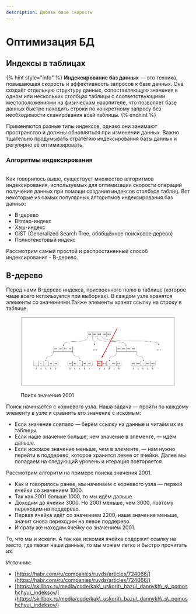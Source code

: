 ```yaml
---
description: Добавь базе скорость
---
```


# Оптимизация БД

## Индексы в таблицах

{% hint style="info" %}
**Индексирование баз данных** — это техника, повышающая скорость и эффективность запросов к базе данных. Она создаёт отдельную структуру данных, сопоставляющую значения в одном или нескольких столбцах таблицы с соответствующими местоположениями на физическом накопителе, что позволяет базе данных быстро находить строки по конкретному запросу без необходимости сканирования всей таблицы.&#x20;
{% endhint %}

Применяются разные типы индексов, однако они занимают пространство и должны обновляться при изменении данных. Важно тщательно продумывать стратегию индексирования базы данных и регулярно её оптимизировать.

### Алгоритмы индексирования

\
Как говорилось выше, существует множество алгоритмов индексирования, используемых для оптимизации скорости операций получения данных при помощи создания индексов столбцов таблиц. Вот некоторые из самых популярных алгоритмов индексирования баз данных:

* B-дерево
* Bitmap-индекс
* Хэш-индекс
* GiST (Generalized Search Tree, обобщённое поисковое дерево)
* Полнотекстовый индекс

Рассмотрим самый простой и распростаненный способ индексирования - В-дерево.

## B-дерево

Перед нами B-дерево индекса, присвоенного полю в таблице (которое чаще всего используется при выборках). В каждом узле хранятся элементы со значениями.Также элементы хранят ссылку на строку в таблице.

<figure><img src="../../.gitbook/assets/10012702122019_d58f50d1222620cd1cfe95da3a91221bd0d26e65.png.webp" alt=""><figcaption><p>Поиск значения 2001</p></figcaption></figure>

Поиск начинается с корневого узла. Наша задача — пройти по каждому элементу в узле и сравнить его значение с искомым:

* Если значение совпало — берём ссылку на данные и читаем их из таблицы.
* Если наше значение больше, чем значение в элементе, — идём дальше.
* Если искомое значение меньше, чем в элементе, — нам нужно перейти в поддерево, которое хранится левее от ячейки. Далее мы попадаем на следующий уровень и итерация повторяется.

Рассмотрим алгоритм на примере поиска значения 2001.

* Как и говорилось ранее, мы начинаем с корневого узла — первой ячейки со значением 1000.
* Так как 2001 больше 1000, то мы идём дальше.
* Доходим до ячейки 3000. Но 2001 меньше, чем 3000, поэтому переходим на поддерево.
* Первая ячейка идёт со значением 2200, наше значение меньше, значит снова переходим на левое поддерево.
* И сразу же находим ячейку со значением 2001.

То, что мы и искали. А так как искомая ячейка содержит ссылку на место, где лежат наши данные, то мы можем легко и быстро прочитать их.







Источник:

* [https://habr.com/ru/companies/ruvds/articles/724066/](https://habr.com/ru/companies/ruvds/articles/724066/)
* [https://skillbox.ru/media/code/kak\_uskorit\_bazu\_dannykh\_s\_pomoshchyu\_indeksov/](https://skillbox.ru/media/code/kak\_uskorit\_bazu\_dannykh\_s\_pomoshchyu\_indeksov/)
